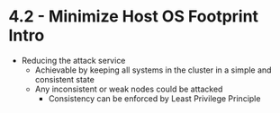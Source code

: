 # 4.2 - Minimize Host OS Footprint Intro

- Reducing the attack service
  - Achievable by keeping all systems in the cluster in a simple and consistent state
  - Any inconsistent or weak nodes could be attacked
    - Consistency can be enforced by Least Privilege Principle
